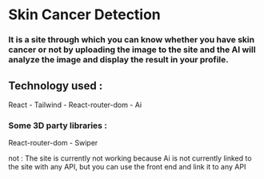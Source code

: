 # Skin Cancer Detection

### It is a site through which you can know whether you have skin cancer or not by uploading the image to the site and the AI ​​will analyze the image and display the result in your profile.


## Technology used : 
React - Tailwind - React-router-dom - Ai

### Some 3D party libraries : 
React-router-dom - Swiper


not : The site is currently not working because Ai is not currently linked to the site with any API, but you can use the front end and link it to any API
